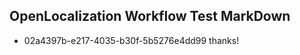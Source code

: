 ## OpenLocalization Workflow Test MarkDown
* 02a4397b-e217-4035-b30f-5b5276e4dd99 
thanks!<!--HONumber=Mar16_HO2-->
